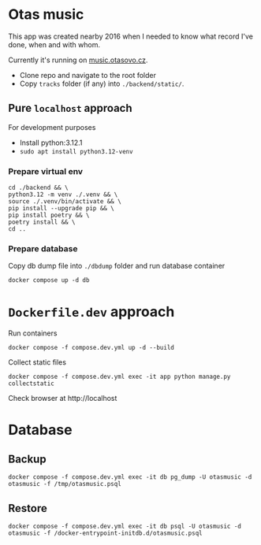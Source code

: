 # Otas music

This app was created nearby 2016 when I needed to know what record I've done, when and with whom.

Currently it's running on [music.otasovo.cz](https://music.otasovo.cz/).

- Clone repo and navigate to the root folder
- Copy `tracks` folder (if any) into `./backend/static/`.

## Pure `localhost` approach

For development purposes
- Install python:3.12.1
- `sudo apt install python3.12-venv`

### Prepare virtual env
```
cd ./backend && \
python3.12 -m venv ./.venv && \
source ./.venv/bin/activate && \
pip install --upgrade pip && \
pip install poetry && \
poetry install && \
cd ..
```

### Prepare database

Copy db dump file into `./dbdump` folder and run database container
```
docker compose up -d db
```

# `Dockerfile.dev` approach
Run containers
```
docker compose -f compose.dev.yml up -d --build
```

Collect static files
```
docker compose -f compose.dev.yml exec -it app python manage.py collectstatic
```

Check browser at http://localhost

# Database

## Backup
```
docker compose -f compose.dev.yml exec -it db pg_dump -U otasmusic -d otasmusic -f /tmp/otasmusic.psql
```

## Restore
```
docker compose -f compose.dev.yml exec -it db psql -U otasmusic -d otasmusic -f /docker-entrypoint-initdb.d/otasmusic.psql
```